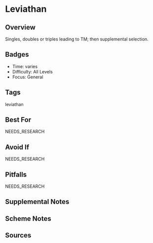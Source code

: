# Leviathan


## Overview
Singles, doubles or triples leading to TM; then supplemental selection.

## Badges
- Time: varies
- Difficulty: All Levels
- Focus: General

## Tags
leviathan

## Best For
NEEDS_RESEARCH

## Avoid If
NEEDS_RESEARCH

## Pitfalls
NEEDS_RESEARCH

## Supplemental Notes


## Scheme Notes


## Sources

